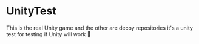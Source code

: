 # UnityTest
This is the real Unity game and the other are decoy repositories
it's a unity test for testing if Unity will work
🤔
